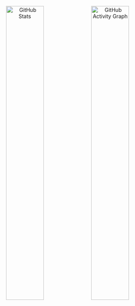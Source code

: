 <p align="center">
  <img
    src="https://github-readme-stats.vercel.app/api?username=dsamithmendis&show_icons=true&theme=tokyonight&count_private=true&hide_border=true&card_width=450&bg_color=0d1117&text_color=c9d1d9&icon_color=58a6ff&title_color=79c0ff&border_radius=20"
    width="45%"
    alt="GitHub Stats"
  />
  <img
    src="https://github-readme-activity-graph.vercel.app/graph?username=dsamithmendis&theme=github&area=true&hide_border=true&radius=15&color=2ea44f"
    width="45%"
    alt="GitHub Activity Graph"
  />
</p>
